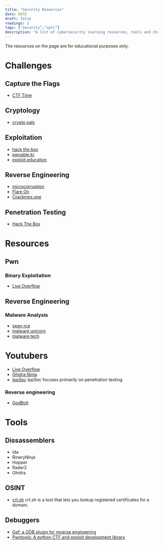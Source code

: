 ```yaml
---
title: "Security Resources"
date: DATE
draft: false
readings: 3
tags: ["security","cptc"]
description: "A list of cybersecurity learning resources, tools and challenges."
---
```

The resources on the page are for educational purposes only.

# Challenges

## Capture the Flags
* [CTF Time](https://ctftime.org/)

## Cryptology
* [crypto pals](https://cryptopals.com/)

## Exploitation

* [hack the box](https://www.hackthebox.eu/)
* [pwnable.kr](https://pwnable.kr)
* [exploit.education](https://exploit.education/downloads/)

## Reverse Engineering
* [microcorruption](https://microcorruption.com/)
* [Flare On](https://www.fireeye.com/blog/threat-research/2019/09/2019-flare-on-challenge-solutions.html)
* [Crackmes.one](https://crackmes.one)

## Penetration Testing
- [Hack The Box](https://www.hackthebox.eu/)



# Resources

## Pwn

### Binary Exploitation
* [Live Overflow](https://www.youtube.com/watch?v=iyAyN3GFM7A&list=PLhixgUqwRTjxglIswKp9mpkfPNfHkzyeN)

## Reverse Engineering

### Malware Analysis
* [open rce](https://github.com/OpenRCE/Malware-Analysis-Training)
* [malware unicorn](https://malwareunicorn.org/workshops/re101.html#0)
* [malware tech](https://www.malwaretech.com/tag/reversing/page/2)

# Youtubers
* [Live Overflow](https://www.youtube.com/channel/UClcE-kVhqyiHCcjYwcpfj9w)
* [Ghidra Ninja](https://www.youtube.com/channel/UC3S8vxwRfqLBdIhgRlDRVzw)
* [IppSec](https://www.youtube.com/channel/UCa6eh7gCkpPo5XXUDfygQQA)
IppSec focuses primarily on penetration testing

### Reverse engineering
* [GodBolt](https://godbolt.org/)

# Tools

## Dissassemblers
* Ida
* BinaryNinja
* Hopper
* Rader2
* Ghidra

## OSINT
* [crt.sh](https://crt.sh)
crt.sh is a tool that lets you lookup registered certificates for a domain.

## Debuggers
* [Gef: a GDB plugin for reverse engineering]([https://github.com/hugsy/gef)
* [Pwntools: A python CTF and exploit development library](https://github.com/Gallopsled/pwntools)
